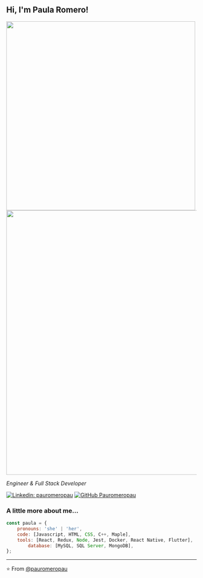 <h2> Hi, I'm Paula Romero! </h2>

<img align='center' src="https://github-readme-stats.vercel.app/api?username=pauromeropau&show_icons=true&hide_border=true" width="500">

<img align='center' src="https://media.giphy.com/media/L8K62iTDkzGX6/source.gif" width="700">

<p></p>
<p><em>Engineer & Full Stack Developer
</em></p>

[![Linkedin: pauromeropau](https://img.shields.io/badge/-pauromeropau-blue?style=flat-square&logo=Linkedin&logoColor=white&link=https://www.linkedin.com/in/pauromeropau/)](https://www.linkedin.com/in/pauromeropau/)
[![GitHub Pauromeropau](https://img.shields.io/github/followers/pauromeropau?label=follow&style=social)](https://github.com/pauromeropau)

### A little more about me...

```javascript
const paula = {
	pronouns: 'she' | 'her',
	code: [Javascript, HTML, CSS, C++, Maple],
	tools: [React, Redux, Node, Jest, Docker, React Native, Flutter], 
        database: [MySQL, SQL Server, MongoDB],
};
```

---

⭐️ From [@pauromeropau](https://github.com/pauromeropau)
